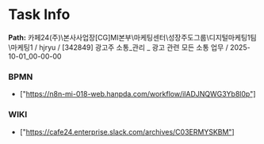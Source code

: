 # Task Info

**Path:** 카페24(주)\본사사업장\[CG]MI본부\마케팅센터\성장주도그룹\디지털마케팅1팀\마케팅1 / hjryu / [342849] 광고주 소통_관리 _ 광고 관련 모든 소통 업무 / 2025-10-01_00-00-00

### BPMN
- ["https://n8n-mi-018-web.hanpda.com/workflow/ilADJNQWG3Yb8l0p"]

### WIKI
- ["https://cafe24.enterprise.slack.com/archives/C03ERMYSKBM"]

